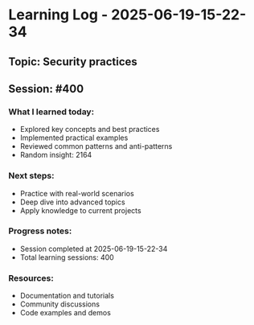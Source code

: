 # Learning Log - 2025-06-19-15-22-34

## Topic: Security practices
## Session: #400

### What I learned today:
- Explored key concepts and best practices
- Implemented practical examples  
- Reviewed common patterns and anti-patterns
- Random insight: 2164

### Next steps:
- Practice with real-world scenarios
- Deep dive into advanced topics
- Apply knowledge to current projects

### Progress notes:
- Session completed at 2025-06-19-15-22-34
- Total learning sessions: 400

### Resources:
- Documentation and tutorials
- Community discussions
- Code examples and demos
